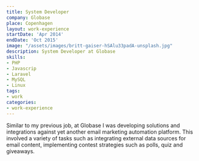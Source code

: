 ```yaml
---
title: System Developer
company: Globase
place: Copenhagen
layout: work-experience
startDate: 'Apr 2014'
endDate: 'Oct 2015'
image: "/assets/images/britt-gaiser-hSAlu33padA-unsplash.jpg"
description: System Developer at Globase
skills:
- PHP
- Javascrip
- Laravel
- MySQL
- Linux
tags:
- work
categories:
- work-experience
---
```


Similar to my previous job, at Globase I was developing solutions and integrations against yet another email marketing automation platform. This involved a variety of tasks such as integrating external data sources for email content, implementing contest strategies such as polls, quiz and giveaways.
